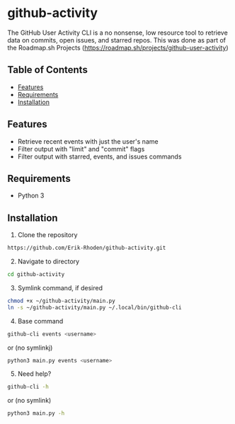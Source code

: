 # github-activity

The GitHub User Activity CLI is a no nonsense, low resource tool to retrieve data on commits, open issues, and starred repos. This was done as part of the Roadmap.sh Projects (https://roadmap.sh/projects/github-user-activity)

## Table of Contents

- [Features](#features)
- [Requirements](#requirements)
- [Installation](#installation)


## Features

* Retrieve recent events with just the user's name
* Filter output with "limit" and "commit" flags
* Filter output with starred, events, and issues commands

## Requirements

* Python 3

## Installation

1. Clone the repository

```bash
https://github.com/Erik-Rhoden/github-activity.git
```

2. Navigate to directory

```bash
cd github-activity
```

3. Symlink command, if desired
```bash
chmod +x ~/github-activity/main.py
ln -s ~/github-activity/main.py ~/.local/bin/github-cli
```

4. Base command
```bash
github-cli events <username>
```

or (no symlinkj)
```bash
python3 main.py events <username>
```

5. Need help?
```bash
github-cli -h
```

or (no symlink)
```bash
python3 main.py -h
```

